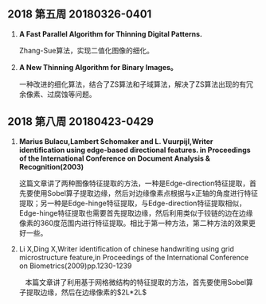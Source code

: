 ## 2018 第五周 20180326-0401

<ol>
  <li><b>
    A Fast Parallel Algorithm for Thinning Digital Patterns.
    </b></li>
  <p>
    Zhang-Sue算法，实现二值化图像的细化。
    </p>
  <li><b>
    A New Thinning Algorithm for Binary Images。
    </b></li>
  <p>
    一种改进的细化算法，结合了ZS算法和子域算法，解决了ZS算法出现的有冗余像素、过腐蚀等问题。
    </p>
  </ol>

## 2018 第八周 20180423-0429

<ol>
  <li>
    <b>Marius Bulacu,Lambert Schomaker and L. Vuurpijl,Writer identification using edge-based directional features.
in Proceedings of the International Conference on Document Analysis & Recognition(2003)
    </b></li>
  <p>
    这篇文章讲了两种图像特征提取的方法，一种是Edge-direction特征提取，首先要使用Sobel算子提取边缘，然后对边缘像素点根据与x正轴的角度进行特征提取；另一种是Edge-hinge特征提取，与Edge-direction特征提取相似，Edge-hinge特征提取也需要首先提取边缘，然后利用类似于铰链的边在边缘像素的360度范围内进行特征提取。相比于第一种方法，第二种方法的效果更好一些。
    </p>
  <li>
    Li X,Ding X,Writer identification of chinese handwriting using grid microstructure feature,in Proceedings of the International Conference on Biometrics(2009)pp.1230-1239
    </li>
  <p>
    本篇文章讲了利用基于网格微结构的特征提取的方法，首先要使用Sobel算子提取边缘，然后在边缘像素的$2L*2L$
    </p>
  </ol>
